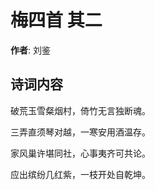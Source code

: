# 梅四首  其二

**作者**: 刘鉴

## 诗词内容

破荒玉雪粲烟村，倚竹无言独断魂。

三弄直须琴对越，一寒安用酒温存。

家风巢许堪同社，心事夷齐可共论。

应出缤纷几红紫，一枝开处自乾坤。

